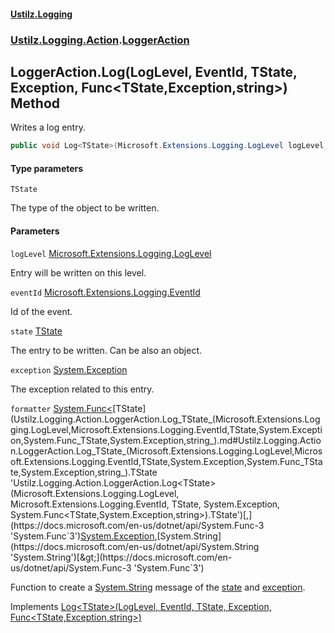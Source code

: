 #### [Ustilz.Logging](index.md 'index')
### [Ustilz.Logging.Action](Ustilz.Logging.Action.md 'Ustilz.Logging.Action').[LoggerAction](Ustilz.Logging.Action.LoggerAction.md 'Ustilz.Logging.Action.LoggerAction')

## LoggerAction.Log<TState>(LogLevel, EventId, TState, Exception, Func<TState,Exception,string>) Method

Writes a log entry.

```csharp
public void Log<TState>(Microsoft.Extensions.Logging.LogLevel logLevel, Microsoft.Extensions.Logging.EventId eventId, TState state, System.Exception exception, System.Func<TState,System.Exception,string> formatter);
```
#### Type parameters

<a name='Ustilz.Logging.Action.LoggerAction.Log_TState_(Microsoft.Extensions.Logging.LogLevel,Microsoft.Extensions.Logging.EventId,TState,System.Exception,System.Func_TState,System.Exception,string_).TState'></a>

`TState`

The type of the object to be written.
#### Parameters

<a name='Ustilz.Logging.Action.LoggerAction.Log_TState_(Microsoft.Extensions.Logging.LogLevel,Microsoft.Extensions.Logging.EventId,TState,System.Exception,System.Func_TState,System.Exception,string_).logLevel'></a>

`logLevel` [Microsoft.Extensions.Logging.LogLevel](https://docs.microsoft.com/en-us/dotnet/api/Microsoft.Extensions.Logging.LogLevel 'Microsoft.Extensions.Logging.LogLevel')

Entry will be written on this level.

<a name='Ustilz.Logging.Action.LoggerAction.Log_TState_(Microsoft.Extensions.Logging.LogLevel,Microsoft.Extensions.Logging.EventId,TState,System.Exception,System.Func_TState,System.Exception,string_).eventId'></a>

`eventId` [Microsoft.Extensions.Logging.EventId](https://docs.microsoft.com/en-us/dotnet/api/Microsoft.Extensions.Logging.EventId 'Microsoft.Extensions.Logging.EventId')

Id of the event.

<a name='Ustilz.Logging.Action.LoggerAction.Log_TState_(Microsoft.Extensions.Logging.LogLevel,Microsoft.Extensions.Logging.EventId,TState,System.Exception,System.Func_TState,System.Exception,string_).state'></a>

`state` [TState](Ustilz.Logging.Action.LoggerAction.Log_TState_(Microsoft.Extensions.Logging.LogLevel,Microsoft.Extensions.Logging.EventId,TState,System.Exception,System.Func_TState,System.Exception,string_).md#Ustilz.Logging.Action.LoggerAction.Log_TState_(Microsoft.Extensions.Logging.LogLevel,Microsoft.Extensions.Logging.EventId,TState,System.Exception,System.Func_TState,System.Exception,string_).TState 'Ustilz.Logging.Action.LoggerAction.Log<TState>(Microsoft.Extensions.Logging.LogLevel, Microsoft.Extensions.Logging.EventId, TState, System.Exception, System.Func<TState,System.Exception,string>).TState')

The entry to be written. Can be also an object.

<a name='Ustilz.Logging.Action.LoggerAction.Log_TState_(Microsoft.Extensions.Logging.LogLevel,Microsoft.Extensions.Logging.EventId,TState,System.Exception,System.Func_TState,System.Exception,string_).exception'></a>

`exception` [System.Exception](https://docs.microsoft.com/en-us/dotnet/api/System.Exception 'System.Exception')

The exception related to this entry.

<a name='Ustilz.Logging.Action.LoggerAction.Log_TState_(Microsoft.Extensions.Logging.LogLevel,Microsoft.Extensions.Logging.EventId,TState,System.Exception,System.Func_TState,System.Exception,string_).formatter'></a>

`formatter` [System.Func&lt;](https://docs.microsoft.com/en-us/dotnet/api/System.Func-3 'System.Func`3')[TState](Ustilz.Logging.Action.LoggerAction.Log_TState_(Microsoft.Extensions.Logging.LogLevel,Microsoft.Extensions.Logging.EventId,TState,System.Exception,System.Func_TState,System.Exception,string_).md#Ustilz.Logging.Action.LoggerAction.Log_TState_(Microsoft.Extensions.Logging.LogLevel,Microsoft.Extensions.Logging.EventId,TState,System.Exception,System.Func_TState,System.Exception,string_).TState 'Ustilz.Logging.Action.LoggerAction.Log<TState>(Microsoft.Extensions.Logging.LogLevel, Microsoft.Extensions.Logging.EventId, TState, System.Exception, System.Func<TState,System.Exception,string>).TState')[,](https://docs.microsoft.com/en-us/dotnet/api/System.Func-3 'System.Func`3')[System.Exception](https://docs.microsoft.com/en-us/dotnet/api/System.Exception 'System.Exception')[,](https://docs.microsoft.com/en-us/dotnet/api/System.Func-3 'System.Func`3')[System.String](https://docs.microsoft.com/en-us/dotnet/api/System.String 'System.String')[&gt;](https://docs.microsoft.com/en-us/dotnet/api/System.Func-3 'System.Func`3')

Function to create a [System.String](https://docs.microsoft.com/en-us/dotnet/api/System.String 'System.String') message of the [state](Ustilz.Logging.Action.LoggerAction.Log_TState_(Microsoft.Extensions.Logging.LogLevel,Microsoft.Extensions.Logging.EventId,TState,System.Exception,System.Func_TState,System.Exception,string_).md#Ustilz.Logging.Action.LoggerAction.Log_TState_(Microsoft.Extensions.Logging.LogLevel,Microsoft.Extensions.Logging.EventId,TState,System.Exception,System.Func_TState,System.Exception,string_).state 'Ustilz.Logging.Action.LoggerAction.Log<TState>(Microsoft.Extensions.Logging.LogLevel, Microsoft.Extensions.Logging.EventId, TState, System.Exception, System.Func<TState,System.Exception,string>).state') and [exception](Ustilz.Logging.Action.LoggerAction.Log_TState_(Microsoft.Extensions.Logging.LogLevel,Microsoft.Extensions.Logging.EventId,TState,System.Exception,System.Func_TState,System.Exception,string_).md#Ustilz.Logging.Action.LoggerAction.Log_TState_(Microsoft.Extensions.Logging.LogLevel,Microsoft.Extensions.Logging.EventId,TState,System.Exception,System.Func_TState,System.Exception,string_).exception 'Ustilz.Logging.Action.LoggerAction.Log<TState>(Microsoft.Extensions.Logging.LogLevel, Microsoft.Extensions.Logging.EventId, TState, System.Exception, System.Func<TState,System.Exception,string>).exception').

Implements [Log&lt;TState&gt;(LogLevel, EventId, TState, Exception, Func&lt;TState,Exception,string&gt;)](https://docs.microsoft.com/en-us/dotnet/api/Microsoft.Extensions.Logging.ILogger.Log--1#Microsoft_Extensions_Logging_ILogger_Log__1_Microsoft_Extensions_Logging_LogLevel,Microsoft_Extensions_Logging_EventId,__0,System_Exception,System_Func{__0,System_Exception,System_String}_ 'Microsoft.Extensions.Logging.ILogger.Log``1(Microsoft.Extensions.Logging.LogLevel,Microsoft.Extensions.Logging.EventId,``0,System.Exception,System.Func{``0,System.Exception,System.String})')